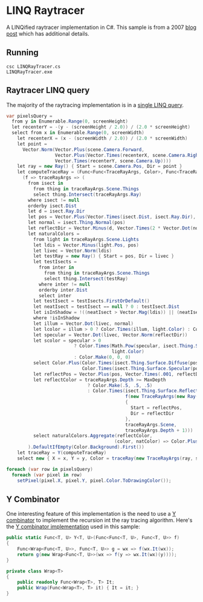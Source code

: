 LINQ Raytracer
==============

A LINQified raytracer implementation in C#.  This sample is from a 2007 [blog post](http://blogs.msdn.com/b/lukeh/archive/2007/10/01/taking-linq-to-objects-to-extremes-a-fully-linqified-raytracer.aspx) which has additional details.

## Running

    csc LINQRayTracer.cs
    LINQRayTracer.exe

## Raytracer LINQ query

The majority of the raytracing implementation is in a [single LINQ query](https://github.com/lukehoban/LINQ-raytracer/blob/master/LINQRayTracer.cs#L48).

```csharp
var pixelsQuery =
  from y in Enumerable.Range(0, screenHeight)
  let recenterY = -(y - (screenHeight / 2.0)) / (2.0 * screenHeight)
  select from x in Enumerable.Range(0, screenWidth)
    let recenterX = (x - (screenWidth / 2.0)) / (2.0 * screenWidth)
    let point =
      Vector.Norm(Vector.Plus(scene.Camera.Forward,
                  Vector.Plus(Vector.Times(recenterX, scene.Camera.Right),
                  Vector.Times(recenterY, scene.Camera.Up))))
    let ray = new Ray() { Start = scene.Camera.Pos, Dir = point }
    let computeTraceRay = (Func<Func<TraceRayArgs, Color>, Func<TraceRayArgs, Color>>)
      (f => traceRayArgs => (
        from isect in
          from thing in traceRayArgs.Scene.Things
          select thing.Intersect(traceRayArgs.Ray)
        where isect != null
        orderby isect.Dist
        let d = isect.Ray.Dir
        let pos = Vector.Plus(Vector.Times(isect.Dist, isect.Ray.Dir), isect.Ray.Start)
        let normal = isect.Thing.Normal(pos)
        let reflectDir = Vector.Minus(d, Vector.Times(2 * Vector.Dot(normal, d), normal))
        let naturalColors =
          from light in traceRayArgs.Scene.Lights
          let ldis = Vector.Minus(light.Pos, pos)
          let livec = Vector.Norm(ldis)
          let testRay = new Ray() { Start = pos, Dir = livec }
          let testIsects =
            from inter in
              from thing in traceRayArgs.Scene.Things
              select thing.Intersect(testRay)
            where inter != null
            orderby inter.Dist
            select inter
          let testIsect = testIsects.FirstOrDefault()
          let neatIsect = testIsect == null ? 0 : testIsect.Dist
          let isInShadow = !((neatIsect > Vector.Mag(ldis)) || (neatIsect == 0))
          where !isInShadow
          let illum = Vector.Dot(livec, normal)
          let lcolor = illum > 0 ? Color.Times(illum, light.Color) : Color.Make(0, 0, 0)
          let specular = Vector.Dot(livec, Vector.Norm(reflectDir))
          let scolor = specular > 0
                         ? Color.Times(Math.Pow(specular, isect.Thing.Surface.Roughness),
                                       light.Color)
                         : Color.Make(0, 0, 0)
          select Color.Plus(Color.Times(isect.Thing.Surface.Diffuse(pos), lcolor),
                            Color.Times(isect.Thing.Surface.Specular(pos), scolor))
          let reflectPos = Vector.Plus(pos, Vector.Times(.001, reflectDir))
          let reflectColor = traceRayArgs.Depth >= MaxDepth
                              ? Color.Make(.5, .5, .5)
                              : Color.Times(isect.Thing.Surface.Reflect(reflectPos),
                                            f(new TraceRayArgs(new Ray()
                                            {
                                              Start = reflectPos,
                                              Dir = reflectDir
                                            },
                                            traceRayArgs.Scene,
                                            traceRayArgs.Depth + 1)))
          select naturalColors.Aggregate(reflectColor,
                                        (color, natColor) => Color.Plus(color, natColor))
        ).DefaultIfEmpty(Color.Background).First())
    let traceRay = Y(computeTraceRay)
    select new { X = x, Y = y, Color = traceRay(new TraceRayArgs(ray, scene, 0)) };

foreach (var row in pixelsQuery)
  foreach (var pixel in row)
    setPixel(pixel.X, pixel.Y, pixel.Color.ToDrawingColor());
```
## Y Combinator

One interesting feature of this implementation is the need to use a [Y combinator](http://en.wikipedia.org/wiki/Fixed-point_combinator#Y_combinator) to implement the recursion int the ray tracing algorithm.  Here's the [Y combinator implementation](https://github.com/lukehoban/LINQ-raytracer/blob/master/LINQRayTracer.cs#L31) used in this sample:

```csharp
public static Func<T, U> Y<T, U>(Func<Func<T, U>, Func<T, U>> f)
{
    Func<Wrap<Func<T, U>>, Func<T, U>> g = wx => f(wx.It(wx));
    return g(new Wrap<Func<T, U>>(wx => f(y => wx.It(wx)(y))));
}

private class Wrap<T>
{
    public readonly Func<Wrap<T>, T> It;
    public Wrap(Func<Wrap<T>, T> it) { It = it; }
}
```
